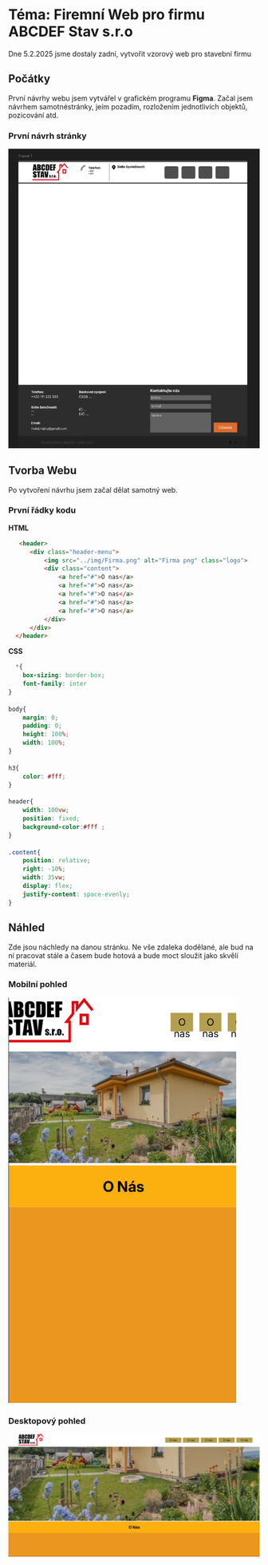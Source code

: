 # Téma: Firemní Web pro firmu ABCDEF Stav s.r.o
  Dne 5.2.2025 jsme dostaly zadní, vytvořit vzorový web pro stavební firmu
  ## Počátky
  
  První návrhy webu jsem vytvářel v grafickém programu __Figma__. Začal jsem návrhem samotnéstránky, jeím pozadím, rozložením jednotlivích objektů, pozicování atd.

  ### První návrh stránky
  
  ![Web_Firma](screenshot_web_start.png)

  ## Tvorba Webu
  Po vytvoření návrhu jsem začal dělat samotný web. 

  ### První řádky kodu
  __HTML__
  ```html
     <header>
        <div class="header-menu">
            <img src="../img/Firma.png" alt="Firma png" class="logo">
            <div class="content">
                <a href="#">O nas</a>
                <a href="#">O nas</a>
                <a href="#">O nas</a>
                <a href="#">O nas</a>
                <a href="#">O nas</a>
            </div>
        </div>
    </header>
```
__CSS__
```css
  *{
    box-sizing: border-box;
    font-family: inter
}

body{
    margin: 0;
    padding: 0;
    height: 100%;
    width: 100%;
}

h3{
    color: #fff;
}

header{
    width: 100vw;
    position: fixed;
    background-color:#fff ;
}

.content{
    position: relative;
    right: -10%;
    width: 35vw;
    display: flex;
    justify-content: space-evenly;
}
```

## Náhled
Zde jsou náchledy na danou stránku. Ne vše zdaleka dodělané, ale bud na ní pracovat stále a časem bude hotová a bude moct sloužit jako skvělí materiál.

### Mobilní pohled
![Web_Firma](Mobile.png)

### Desktopový pohled
![Web_Firma](desktop.png)
